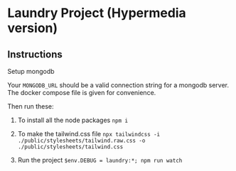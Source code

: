 # Laundry Project (Hypermedia version)

## Instructions

Setup mongodb

Your `MONGODB_URL` should be a valid connection string for a mongodb server. The docker compose file is given for convenience.

Then run these:

1. To install all the node packages
`npm i`

2. To make the tailwind.css file
`npx tailwindcss -i ./public/stylesheets/tailwind.raw.css -o ./public/stylesheets/tailwind.css`

3. Run the project
`$env.DEBUG = laundry:*; npm run watch`
